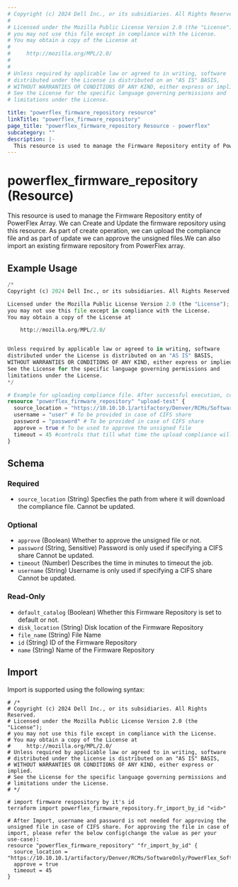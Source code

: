 ```yaml
---
# Copyright (c) 2024 Dell Inc., or its subsidiaries. All Rights Reserved.
# 
# Licensed under the Mozilla Public License Version 2.0 (the "License");
# you may not use this file except in compliance with the License.
# You may obtain a copy of the License at
# 
#     http://mozilla.org/MPL/2.0/
# 
# 
# Unless required by applicable law or agreed to in writing, software
# distributed under the License is distributed on an "AS IS" BASIS,
# WITHOUT WARRANTIES OR CONDITIONS OF ANY KIND, either express or implied.
# See the License for the specific language governing permissions and
# limitations under the License.

title: "powerflex_firmware_repository resource"
linkTitle: "powerflex_firmware_repository"
page_title: "powerflex_firmware_repository Resource - powerflex"
subcategory: ""
description: |-
  This resource is used to manage the Firmware Repository entity of PowerFlex Array. We can Create and Update the firmware repository using this resource. As part of create operation, we can upload the compliance file and as part of update we can approve the unsigned files.We can also import an existing firmware repository from PowerFlex array.
---
```


# powerflex_firmware_repository (Resource)

This resource is used to manage the Firmware Repository entity of PowerFlex Array. We can Create and Update the firmware repository using this resource. As part of create operation, we can upload the compliance file and as part of update we can approve the unsigned files.We can also import an existing firmware repository from PowerFlex array.


## Example Usage

```terraform
/*
Copyright (c) 2024 Dell Inc., or its subsidiaries. All Rights Reserved.

Licensed under the Mozilla Public License Version 2.0 (the "License");
you may not use this file except in compliance with the License.
You may obtain a copy of the License at

    http://mozilla.org/MPL/2.0/


Unless required by applicable law or agreed to in writing, software
distributed under the License is distributed on an "AS IS" BASIS,
WITHOUT WARRANTIES OR CONDITIONS OF ANY KIND, either express or implied.
See the License for the specific language governing permissions and
limitations under the License.
*/

# Example for uploading compliance file. After successful execution, compliance file will be uploaded to the manager.
resource "powerflex_firmware_repository" "upload-test" {
  source_location = "https://10.10.10.1/artifactory/Denver/RCMs/SoftwareOnly/PowerFlex_Software_4.5.0.0_287_r1.zip"
  username = "user" # To be provided in case of CIFS share
  password = "password" # To be provided in case of CIFS share
  approve = true # To be used to approve the unsigned file
  timeout = 45 #controls that till what time the upload compliance will run
}
```

<!-- schema generated by tfplugindocs -->
## Schema

### Required

- `source_location` (String) Specfies the path from where it will download the compliance file. Cannot be updated.

### Optional

- `approve` (Boolean) Whether to approve the unsigned file or not.
- `password` (String, Sensitive) Password is only used if specifying a CIFS share Cannot be updated.
- `timeout` (Number) Describes the time in minutes to timeout the job.
- `username` (String) Username is only used if specifying a CIFS share Cannot be updated.

### Read-Only

- `default_catalog` (Boolean) Whether this Firmware Repository is set to default or not.
- `disk_location` (String) Disk location of the Firmware Repository
- `file_name` (String) File Name
- `id` (String) ID of the Firmware Repository
- `name` (String) Name of the Firmware Repository

## Import

Import is supported using the following syntax:

```shell
# /*
# Copyright (c) 2024 Dell Inc., or its subsidiaries. All Rights Reserved.
# Licensed under the Mozilla Public License Version 2.0 (the "License");
# you may not use this file except in compliance with the License.
# You may obtain a copy of the License at
#     http://mozilla.org/MPL/2.0/
# Unless required by applicable law or agreed to in writing, software
# distributed under the License is distributed on an "AS IS" BASIS,
# WITHOUT WARRANTIES OR CONDITIONS OF ANY KIND, either express or implied.
# See the License for the specific language governing permissions and
# limitations under the License.
# */

# import firmware respository by it's id
terraform import powerflex_firmware_repository.fr_import_by_id "<id>"

# After Import, username and password is not needed for approving the unsigned file in case of CIFS share. For approving the file in case of import, please refer the below config(change the value as per your use-case):
resource "powerflex_firmware_repository" "fr_import_by_id" {
  source_location = "https://10.10.10.1/artifactory/Denver/RCMs/SoftwareOnly/PowerFlex_Software_4.5.0.0_287_r1.zip"
  approve = true
  timeout = 45
}
```